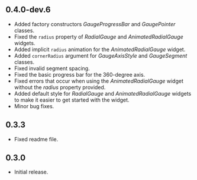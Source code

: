## 0.4.0-dev.6
- Added factory constructors _GaugeProgressBar_ and _GaugePointer_ classes.
- Fixed the `radius` property of *RadialGauge* and *AnimatedRadialGauge* widgets.
- Added implicit `radius` animation for the *AnimatedRadialGauge* widget.
- Added `cornerRadius` argument for *GaugeAxisStyle* and *GaugeSegment* classes.
- Fixed invalid segment spacing.
- Fixed the basic progress bar for the 360-degree axis.
- Fixed errors that occur when using the *AnimatedRadialGauge* widget without the *radius* property provided.
- Added default style for *RadialGauge* and *AnimatedRadialGauge* widgets to make it easier to get started with the widget.
- Minor bug fixes.

## 0.3.3

- Fixed readme file.

## 0.3.0

- Initial release.
